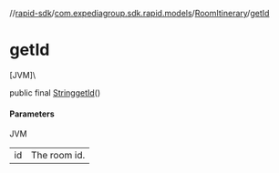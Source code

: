 //[rapid-sdk](../../../index.md)/[com.expediagroup.sdk.rapid.models](../index.md)/[RoomItinerary](index.md)/[getId](get-id.md)

# getId

[JVM]\

public final [String](https://docs.oracle.com/javase/8/docs/api/java/lang/String.html)[getId](get-id.md)()

#### Parameters

JVM

| | |
|---|---|
| id | The room id. |
